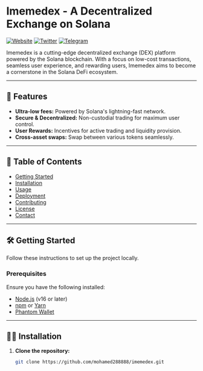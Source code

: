 # Imemedex - A Decentralized Exchange on Solana

[![Website](https://img.shields.io/badge/Website-imeme.app-blue)](https://imeme.app)
[![Twitter](https://img.shields.io/badge/Twitter-@imeme1448179-blue)](https://x.com/imeme1448179)
[![Telegram](https://img.shields.io/badge/Telegram-imeme__official-blue)](https://t.me/imeme_official)

Imemedex is a cutting-edge decentralized exchange (DEX) platform powered by the Solana blockchain. With a focus on low-cost transactions, seamless user experience, and rewarding users, Imemedex aims to become a cornerstone in the Solana DeFi ecosystem.

---

## 🚀 Features
- **Ultra-low fees:** Powered by Solana's lightning-fast network.
- **Secure & Decentralized:** Non-custodial trading for maximum user control.
- **User Rewards:** Incentives for active trading and liquidity provision.
- **Cross-asset swaps:** Swap between various tokens seamlessly.

---

## 📖 Table of Contents
- [Getting Started](#getting-started)
- [Installation](#installation)
- [Usage](#usage)
- [Deployment](#deployment)
- [Contributing](#contributing)
- [License](#license)
- [Contact](#contact)

---

## 🛠️ Getting Started

Follow these instructions to set up the project locally.

### Prerequisites
Ensure you have the following installed:
- [Node.js](https://nodejs.org/) (v16 or later)
- [npm](https://npmjs.com/) or [Yarn](https://yarnpkg.com/)
- [Phantom Wallet](https://phantom.app)

---

## 🧑‍💻 Installation

1. **Clone the repository:**
   ```bash
   git clone https://github.com/mohamed288888/imemedex.git
